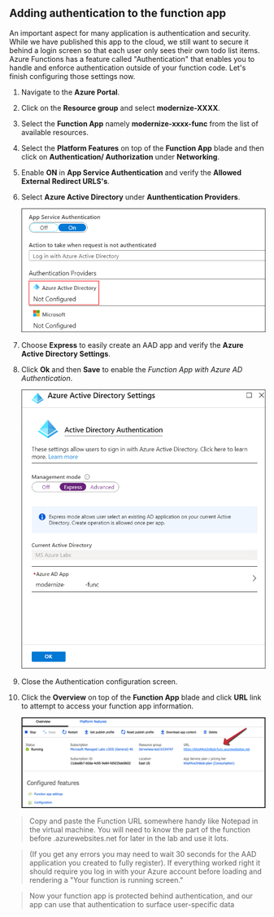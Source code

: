 ## Adding authentication to the function app

An important aspect for many application is authentication and security. While we have published this app to the cloud, we still want to secure it behind a login screen so that each user only sees their own todo list items. Azure Functions has a feature called "Authentication" that enables you to handle and enforce authentication outside of your function code. Let's finish configuring those settings now.

1. Navigate to the **Azure Portal**. 

2. Click on the **Resource group** and select **modernize-XXXX**.

3. Select the **Function App** namely **modernize-xxxx-func** from the list of available resources.

4. Select the **Platform Features** on top of the **Function App** blade and then click on **Authentication/ Authorization** under **Networking**.

5. Enable **ON** in **App Service Authentication** and verify the **Allowed External Redirect URLS's**.

6. Select **Azure Active Directory** under **Aunthentication Providers**.
   
    ![activedirectory](images/activedirectory.png)
    
7. Choose **Express** to easily create an AAD app and verify the **Azure Active Directory Settings**.

8. Click **Ok** and then **Save** to enable the *Function App with Azure AD Authentication*.

    ![Express](images/express01.png)
   
10. Close the Authentication configuration screen.

11. Click the **Overview** on top of the **Function App** blade and click **URL** link to attempt to access your function app information.

    ![Function-App](images/functionapp.png) 
    
 > Copy and paste the Function URL somewhere handy like Notepad in the virtual machine. You will need to know the part of the function before .azurewebsites.net for later in the lab and use it lots.
 
 > (If you get any errors you may need to wait 30 seconds for the AAD application you created to fully register). If everything worked right it should require you log in with your Azure account before loading and rendering a "Your function is running screen."
 
 >Now your function app is protected behind authentication, and our app can use that authentication to surface user-specific data
 
 
